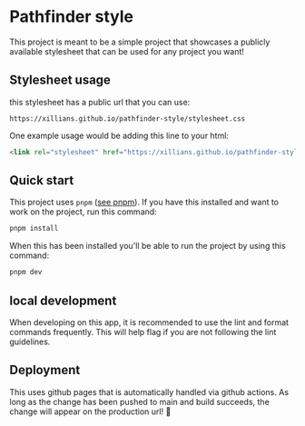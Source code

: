 # Pathfinder style

This project is meant to be a simple project that showcases a publicly available
stylesheet that can be used for any project you want! 

## Stylesheet usage

this stylesheet has a public url that you can use:
```
https://xillians.github.io/pathfinder-style/stylesheet.css
```

One example usage would be adding this line to your html:
```html
<link rel="stylesheet" href="https://xillians.github.io/pathfinder-style/stylesheet.css">
```

## Quick start

This project uses `pnpm` ([see pnpm](https://pnpm.io/)). If you have this 
installed and want to work on the project, run this command:

```sh
pnpm install
```

When this has been installed you'll be able to run the project by using this command:

```sh
pnpm dev
```

## local development

When developing on this app, it is recommended to use the lint and format commands
frequently. This will help flag if you are not following the lint guidelines.

## Deployment

This uses github pages that is automatically handled via github actions.
As long as the change has been pushed to main and build succeeds, the change
will appear on the production url! 🙌

